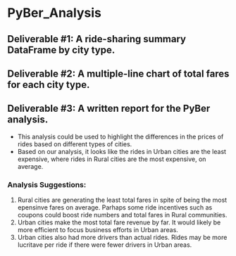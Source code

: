 # PyBer_Analysis

## Deliverable #1: A ride-sharing summary DataFrame by city type.

## Deliverable #2: A multiple-line chart of total fares for each city type.

## Deliverable #3: A written report for the PyBer analysis. 
* This analysis could be used to highlight the differences in the prices of rides based on different types of cities.  
* Based on our analysis, it looks like the rides in Urban cities are the least expensive, where rides in Rural cities are the most expensive, on average. 

### Analysis Suggestions: 
1. Rural cities are generating the least total fares in spite of being the most epensinve fares on average. Parhaps some ride incentives such as coupons could boost ride numbers and total fares in Rural communities. 
2. Urban cities make the most total fare revenue  by far. It would likely be more efficient to focus business efforts in Urban areas. 
3. Urban cities also had more drivers than actual rides. Rides may be more lucritave per ride if there were fewer drivers in Urban areas. 
